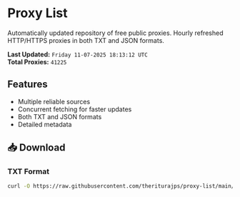 # Proxy List

Automatically updated repository of free public proxies. Hourly refreshed HTTP/HTTPS proxies in both TXT and JSON formats.

**Last Updated:** `Friday 11-07-2025 18:13:12 UTC`  
**Total Proxies:** `41225`

## Features
- Multiple reliable sources
- Concurrent fetching for faster updates
- Both TXT and JSON formats
- Detailed metadata

## 📥 Download

### TXT Format
```bash
curl -O https://raw.githubusercontent.com/theriturajps/proxy-list/main/proxies.txt